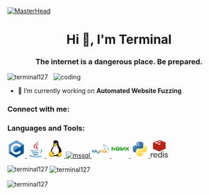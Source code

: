 [![MasterHead](https://hellofuture.orange.com/app/uploads/2021/04/home-HF_GA-1920x1080-CYBERSECU.gif)](https://Terminal127.io)
<h1 align="center">Hi 👋, I'm Terminal</h1>
<h3 align="center">The internet is a dangerous place. Be prepared.</h3>

<img align="right" alt="coding" width="400" src="https://www.gifcen.com/wp-content/uploads/2023/07/hacker-gif-8.gif">
<p align="left"> <img src="https://komarev.com/ghpvc/?username=terminal127&label=Profile%20views&color=0e75b6&style=flat" alt="terminal127" /> </p>

- 🔭 I’m currently working on **Automated Website Fuzzing**

<h3 align="left">Connect with me:</h3>
<p align="left">
</p>

<h3 align="left">Languages and Tools:</h3>
<p align="left"> <a href="https://www.cprogramming.com/" target="_blank" rel="noreferrer"> <img src="https://raw.githubusercontent.com/devicons/devicon/master/icons/c/c-original.svg" alt="c" width="40" height="40"/> </a> <a href="https://www.java.com" target="_blank" rel="noreferrer"> <img src="https://raw.githubusercontent.com/devicons/devicon/master/icons/java/java-original.svg" alt="java" width="40" height="40"/> </a> <a href="https://www.linux.org/" target="_blank" rel="noreferrer"> <img src="https://raw.githubusercontent.com/devicons/devicon/master/icons/linux/linux-original.svg" alt="linux" width="40" height="40"/> </a> <a href="https://www.microsoft.com/en-us/sql-server" target="_blank" rel="noreferrer"> <img src="https://www.svgrepo.com/show/303229/microsoft-sql-server-logo.svg" alt="mssql" width="40" height="40"/> </a> <a href="https://www.mysql.com/" target="_blank" rel="noreferrer"> <img src="https://raw.githubusercontent.com/devicons/devicon/master/icons/mysql/mysql-original-wordmark.svg" alt="mysql" width="40" height="40"/> </a> <a href="https://www.nginx.com" target="_blank" rel="noreferrer"> <img src="https://raw.githubusercontent.com/devicons/devicon/master/icons/nginx/nginx-original.svg" alt="nginx" width="40" height="40"/> </a> <a href="https://www.python.org" target="_blank" rel="noreferrer"> <img src="https://raw.githubusercontent.com/devicons/devicon/master/icons/python/python-original.svg" alt="python" width="40" height="40"/> </a> <a href="https://redis.io" target="_blank" rel="noreferrer"> <img src="https://raw.githubusercontent.com/devicons/devicon/master/icons/redis/redis-original-wordmark.svg" alt="redis" width="40" height="40"/> </a> </p>

<p><img align="left" src="https://github-readme-stats.vercel.app/api/top-langs?username=terminal127&show_icons=true&locale=en&layout=compact" alt="terminal127" /></p>

<p>&nbsp;<img align="center" src="https://github-readme-stats.vercel.app/api?username=terminal127&show_icons=true&locale=en" alt="terminal127" /></p>

<p><img align="center" src="https://github-readme-streak-stats.herokuapp.com/?user=terminal127&" alt="terminal127" /></p>
